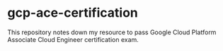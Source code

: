 # gcp-ace-certification
This repository notes down my resource to pass Google Cloud Platform Associate Cloud Engineer certification exam.
